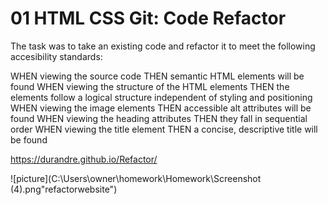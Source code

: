 # 01 HTML CSS Git: Code Refactor

The task was to take an existing code and refactor it to meet the following accesibility standards:

WHEN viewing the source code
THEN semantic HTML elements will be found
WHEN viewing the structure of the HTML elements
THEN the elements follow a logical structure independent of styling and positioning
WHEN viewing the image elements
THEN accessible alt attributes will be found
WHEN viewing the heading attributes
THEN they fall in sequential order
WHEN viewing the title element
THEN a concise, descriptive title will be found

https://durandre.github.io/Refactor/

![picture](C:\Users\owner\homework\Homework\Screenshot (4).png"refactorwebsite")